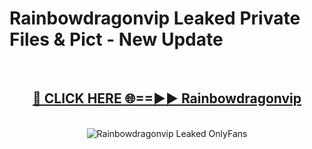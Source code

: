 # Rainbowdragonvip Leaked Private Files & Pict - New Update
<br>
<div align="center">
<h2><a href="https://mediafilles.blogspot.com/?title=Rainbowdragonvip" rel="nofollow">🔴 CLICK HERE 🌐==►► Rainbowdragonvip</a></h2>
<br>
<a href="https://mediafilles.blogspot.com/?title=Rainbowdragonvip" rel="nofollow" data-target="animated-image.originalLink"><img src="https://i.ibb.co.com/WyWwxjT/player-gif2.gif" alt="Rainbowdragonvip Leaked OnlyFans" style="max-width: 100%; display: inline-block;" data-target="animated-image.originalImage"></a>
</div>
<br>